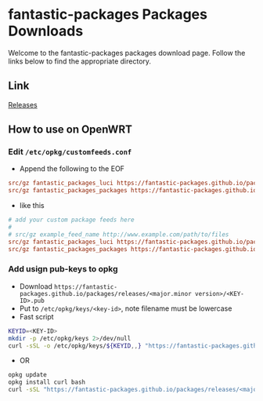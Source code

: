 # fantastic-packages Packages Downloads
Welcome to the fantastic-packages packages download page. Follow the links below to find the appropriate directory.

## Link
[Releases](https://fantastic-packages.github.io/packages/releases/)

## How to use on OpenWRT
### Edit `/etc/opkg/customfeeds.conf`
- Append the following to the EOF
```ini
src/gz fantastic_packages_luci https://fantastic-packages.github.io/packages/releases/<major.minor version>/packages/<package arch>/luci
src/gz fantastic_packages_packages https://fantastic-packages.github.io/packages/releases/<major.minor version>/packages/<package arch>/packages
```
- like this
```ini
# add your custom package feeds here
#
# src/gz example_feed_name http://www.example.com/path/to/files
src/gz fantastic_packages_luci https://fantastic-packages.github.io/packages/releases/21.02/packages/x86_64/luci
src/gz fantastic_packages_packages https://fantastic-packages.github.io/packages/releases/21.02/packages/x86_64/packages
```
### Add usign pub-keys to opkg
- Download `https://fantastic-packages.github.io/packages/releases/<major.minor version>/<KEY-ID>.pub`
- Put to `/etc/opkg/keys/<key-id>`, note filename must be lowercase
- Fast script
```bash
KEYID=<KEY-ID>
mkdir -p /etc/opkg/keys 2>/dev/null
curl -sSL -o /etc/opkg/keys/${KEYID,,} "https://fantastic-packages.github.io/packages/releases/<major.minor version>/${KEYID}.pub"
```
- OR
```bash
opkg update
opkg install curl bash
curl -sSL "https://fantastic-packages.github.io/packages/releases/<major.minor version>/${KEYID}.sh" | bash
```
